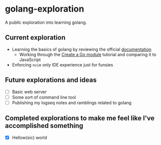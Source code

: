 # golang-exploration
A public exploration into learning golang.

## Current exploration
* Learning the basics of golang by reviewing the official [documentation](https://go.dev/)
  * Working through the [Create a Go module](https://go.dev/doc/tutorial/create-module) tutorial and comparing it to JavaScript
* Enforcing `nvim` only IDE experience just for funsies

## Future explorations and ideas
- [ ] Basic web server
- [ ] Some sort of command line tool
- [ ] Publishing my logseq notes and ramblings related to golang

## Completed explorations to make me feel like I've accomplished something
- [X] Hellow(sic) world
